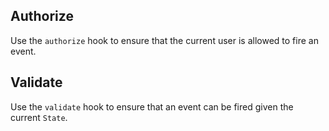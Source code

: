 ## Authorize

Use the `authorize` hook to ensure that the current user is allowed to fire an event.

## Validate

Use the `validate` hook to ensure that an event can be fired given the current `State`.
